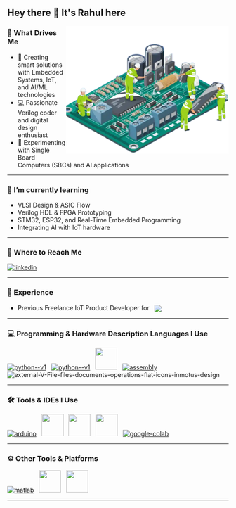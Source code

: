 
## **Hey there 👋 It's Rahul here**

<img align="right" width="370" height="290" src="Assets/Asset.png">

### 🎯 What Drives Me
- 🌟 Creating smart solutions with Embedded Systems, IoT, and AI/ML technologies
- 💻 Passionate Verilog coder and digital design enthusiast
- 🔧 Experimenting with Single Board Computers (SBCs) and AI applications

---

### 🌱 I’m currently learning
- VLSI Design & ASIC Flow  
- Verilog HDL & FPGA Prototyping  
- STM32, ESP32, and Real-Time Embedded Programming  
- Integrating AI with IoT hardware

---
### 📱 Where to Reach Me
[<img width="48" height="48" src="https://img.icons8.com/fluency/48/linkedin.png" alt="linkedin"/>](http://in.linkedin.com/in/rahul-v-21bbb3283/) 

---

### 💼 Experience
- Previous Freelance IoT Product Developer for &nbsp; [<img align="center" src="https://www.meganartech.com/images/Logo_And_Name.jpg" height="16">](https://www.meganartech.com/)

---

### 💻 Programming & Hardware Description Languages I Use
[<img width="50" height="50" src="https://img.icons8.com/color/48/python--v1.png" alt="python--v1"/>](https://www.python.org/) &nbsp; [<img width="50" height="50" src="https://upload.wikimedia.org/wikipedia/commons/thumb/4/4e/Micropython-logo.svg/1200px-Micropython-logo.svg.png" alt="python--v1"/>](https://micropython.org/) &nbsp; [<img height="50" width="50" src="https://img.icons8.com/color/48/000000/c-programming.png"/>](https://www.keil.com/) &nbsp; [<img width="50" height="50" src="https://img.icons8.com/color/48/assembly.png" alt="assembly"/>](https://www.keil.com/) &nbsp; <img width="46" height="46" src="https://img.icons8.com/external-flat-icons-inmotus-design/67/external-V-File-files-documents-operations-flat-icons-inmotus-design.png" alt="external-V-File-files-documents-operations-flat-icons-inmotus-design"/>

---
### 🛠 Tools & IDEs I Use
[<img width="50" height="50" src="https://img.icons8.com/color/48/arduino.png" alt="arduino"/>](https://www.arduino.cc/) &nbsp; [<img height="50" width="50" src="https://user-images.githubusercontent.com/1057839/104211453-61c0f400-5434-11eb-8f52-c61c616578da.png"/>](https://thonny.org/) &nbsp; [<img height="50" width="50" src="https://img.icons8.com/color/48/000000/visual-studio-code-2019.png"/>](https://code.visualstudio.com/) &nbsp; [<img height="50" width="50" src="https://cdn-1.webcatalog.io/catalog/eda-playground/eda-playground-icon-filled-256.png?v=1714774237031"/>](https://edaplayground.com/) &nbsp; [<img width="50" height="50" src="https://img.icons8.com/color/48/google-colab.png" alt="google-colab"/>](https://colab.research.google.com/) &nbsp;

---
### ⚙️ Other Tools & Platforms
[<img width="48" height="48" src="https://img.icons8.com/fluency/48/matlab.png" alt="matlab"/>](https://www.mathworks.com/) &nbsp; [<img height="50" width="50" src="https://encrypted-tbn0.gstatic.com/images?q=tbn:ANd9GcQ4IGcryXN3XBDJii1bdcZxmq8z3srOXuQloQ&s"/>](https://easyeda.com/) &nbsp; [<img height="50" width="50" src="https://play-lh.googleusercontent.com/39WfD6TIa8JBI5ZRvb6ZPstZR9YfucLtm5nwWJyx-Elg9TA-9KA5u4mmo26t2B2xfQ"/>](https://www.autodesk.com/campaigns/fusion-360/download) &nbsp;

---
